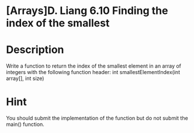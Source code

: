 # [Arrays]D. Liang 6.10 Finding the index of the smallest

# Description
Write a function to return the index of the smallest element in an array of integers with the following function header:
int smallestElementIndex(int array[], int size)

# Hint
You should submit the implementation of the function but do not submit the main() function. 